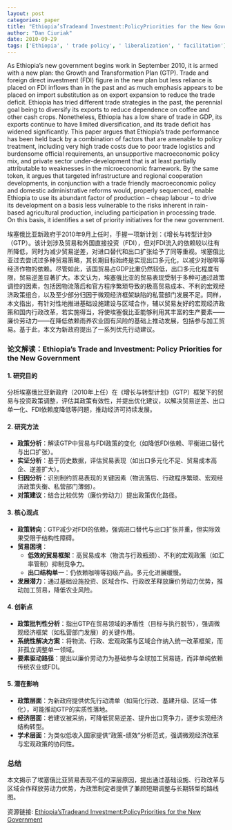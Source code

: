 ```yaml
---
layout: post
categories: paper
title: "Ethiopia’sTradeand Investment:PolicyPriorities for the New Government"
author: "Dan Ciuriak"
date: 2010-09-29
tags: ['Ethiopia', ' trade policy', ' liberalization', ' facilitation']
---
```


As Ethiopia’s new government begins work in September 2010, it is armed with a new plan: the Growth and Transformation Plan (GTP). Trade and foreign direct investment (FDI) figure in the new plan but less reliance is placed on FDI inflows than in the past and as much emphasis appears to be placed on import substitution as on export expansion to reduce the trade deficit. Ethiopia has tried different trade strategies in the past, the perennial goal being to diversify its exports to reduce dependence on coffee and other cash crops. Nonetheless, Ethiopia has a low share of trade in GDP, its exports continue to have limited diversification, and its trade deficit has widened significantly. This paper argues that Ethiopia’s trade performance has been held back by a combination of factors that are amenable to policy treatment, including very high trade costs due to poor trade logistics and burdensome official requirements, an unsupportive macroeconomic policy mix, and private sector under-development that is at least partially attributable to weaknesses in the microeconomic framework. By the same token, it argues that targeted infrastructure and regional cooperation developments, in conjunction with a trade friendly macroeconomic policy and domestic administrative reforms would, properly sequenced, enable Ethiopia to use its abundant factor of production – cheap labour – to drive its development on a basis less vulnerable to the risks inherent in rain-based agricultural production, including participation in processing trade. On this basis, it identifies a set of priority initiatives for the new government.

埃塞俄比亚新政府于2010年9月上任时，手握一项新计划：《增长与转型计划》（GTP）。该计划涉及贸易和外国直接投资（FDI），但对FDI流入的依赖较以往有所降低，同时为减少贸易逆差，对进口替代和出口扩张给予了同等重视。埃塞俄比亚过去尝试过多种贸易策略，其长期目标始终是实现出口多元化，以减少对咖啡等经济作物的依赖。尽管如此，该国贸易占GDP比重仍然较低，出口多元化程度有限，贸易逆差显著扩大。本文认为，埃塞俄比亚的贸易表现受制于多种可通过政策调控的因素，包括因物流落后和官方程序繁琐导致的极高贸易成本、不利的宏观经济政策组合，以及至少部分归因于微观经济框架缺陷的私营部门发展不足。同样，本文指出，有针对性地推进基础设施建设与区域合作，辅以贸易友好的宏观经济政策和国内行政改革，若实施得当，将使埃塞俄比亚能够利用其丰富的生产要素——廉价劳动力——在降低依赖雨养农业固有风险的基础上推动发展，包括参与加工贸易。基于此，本文为新政府提出了一系列优先行动建议。

### **论文解读：Ethiopia’s Trade and Investment: Policy Priorities for the New Government**  

#### **1. 研究目的**  
分析埃塞俄比亚新政府（2010年上任）在《增长与转型计划》（GTP）框架下的贸易与投资政策调整，评估其政策有效性，并提出优化建议，以解决贸易逆差、出口单一化、FDI依赖度降低等问题，推动经济可持续发展。  

#### **2. 研究方法**  
- **政策分析**：解读GTP中贸易与FDI政策的变化（如降低FDI依赖、平衡进口替代与出口扩张）。  
- **实证分析**：基于历史数据，评估贸易表现（如出口多元化不足、贸易成本高企、逆差扩大）。  
- **归因分析**：识别制约贸易表现的关键因素（物流落后、行政程序繁琐、宏观经济政策失衡、私营部门薄弱）。  
- **对策建议**：结合比较优势（廉价劳动力）提出政策优化路径。  

#### **3. 核心观点**  
- **政策转向**：GTP减少对FDI的依赖，强调进口替代与出口扩张并重，但实际效果受限于结构性障碍。  
- **贸易困境**：  
  - **低效的贸易框架**：高贸易成本（物流与行政瓶颈）、不利的宏观政策（如汇率管制）抑制竞争力。  
  - **出口结构单一**：仍依赖咖啡等初级产品，多元化进展缓慢。  
- **发展潜力**：通过基础设施投资、区域合作、行政改革释放廉价劳动力优势，推动加工贸易，降低农业风险。  

#### **4. 创新点**  
- **政策批判性分析**：指出GTP在贸易领域的矛盾性（目标与执行脱节），强调微观经济框架（如私营部门发展）的关键作用。  
- **系统性解决方案**：将物流、行政、宏观政策与区域合作纳入统一改革框架，而非孤立调整单一领域。  
- **要素驱动路径**：提出以廉价劳动力为基础参与全球加工贸易链，而非单纯依赖传统农业或FDI。  

#### **5. 潜在影响**  
- **政策层面**：为新政府提供优先行动清单（如简化行政、基建升级、区域一体化），可能推动GTP的实质性落地。  
- **经济层面**：若建议被采纳，可降低贸易逆差、提升出口竞争力，逐步实现经济结构转型。  
- **学术层面**：为类似低收入国家提供“政策-绩效”分析范式，强调微观经济改革与宏观政策的协同性。  

### **总结**  
本文揭示了埃塞俄比亚贸易表现不佳的深层原因，提出通过基础设施、行政改革与区域合作释放劳动力优势，为政策制定者提供了兼顾短期调整与长期转型的路线图。

资源链接: [Ethiopia’sTradeand Investment:PolicyPriorities for the New Government](https://papers.ssrn.com/sol3/papers.cfm?abstract_id=1684310)
